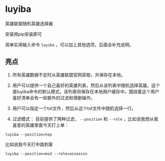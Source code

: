 # luyiba
英雄联盟随机英雄选择器

安装用pip安装即可

简单实用输入命令 `luyiba` ，可以加上其他选项，后面会补充说明。


## 亮点
1. 所有英雄数据不定时从英雄联盟官网获取，并保存在本地。

2. 用户可以提供一个自己喜好的英雄列表，然后从该列表中随机选择英雄。这个是luyiba命令的默认模式。该列表将保存在本地用户缓存中。围绕着这个用户喜好清单会有一些额外的过滤和增删操作。

3. 用户可以指定一个txt文件，然后从这个txt文件中随机选择一行。

4. 过滤模式： 目前提供了两种过滤， `--position` 和 `--role` ，比如说我想从我喜爱的英雄里面今天打上单：

```text
luyiba --position=top
```


比如说我今天打中路刺客

```text
luyiba --position=mid --role=assassin
```
